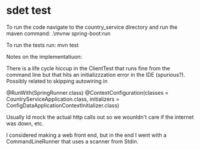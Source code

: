 # sdet test

To run the code navigate to the country_service directory and run the maven command:
.\mvnw spring-boot:run

To run the tests run:
mvn test

Notes on the implementatiuon:

There is a life cycle hiccup in the ClientTest that runs fine from the command line but that hits an initializzzation error in the IDE (spurious?).  Possibly related to skipping autowiring in

@RunWith(SpringRunner.class)
@ContextConfiguration(classes = CountryServiceApplication.class, 
initializers = ConfigDataApplicationContextInitializer.class)

Usually Id mock the actual http calls out so we wounldn't care if the internet was down, etc.

I considered making a web front end, but in the end I went with a CommandLineRunner that uses a scanner from Stdin.